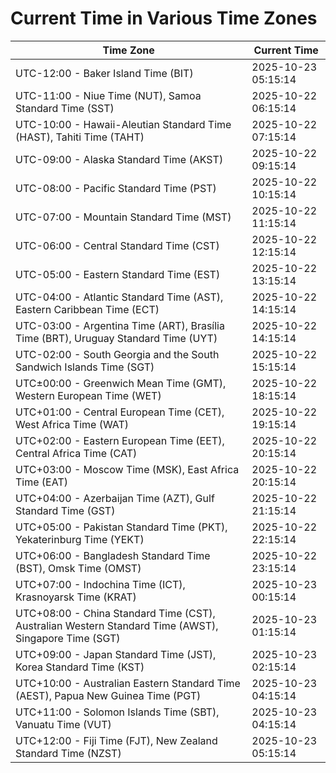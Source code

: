 # Current Time in Various Time Zones

| Time Zone | Current Time |
|-----------|--------------|
| UTC-12:00 - Baker Island Time (BIT) | 2025-10-23 05:15:14 |
| UTC-11:00 - Niue Time (NUT), Samoa Standard Time (SST) | 2025-10-22 06:15:14 |
| UTC-10:00 - Hawaii-Aleutian Standard Time (HAST), Tahiti Time (TAHT) | 2025-10-22 07:15:14 |
| UTC-09:00 - Alaska Standard Time (AKST) | 2025-10-22 09:15:14 |
| UTC-08:00 - Pacific Standard Time (PST) | 2025-10-22 10:15:14 |
| UTC-07:00 - Mountain Standard Time (MST) | 2025-10-22 11:15:14 |
| UTC-06:00 - Central Standard Time (CST) | 2025-10-22 12:15:14 |
| UTC-05:00 - Eastern Standard Time (EST) | 2025-10-22 13:15:14 |
| UTC-04:00 - Atlantic Standard Time (AST), Eastern Caribbean Time (ECT) | 2025-10-22 14:15:14 |
| UTC-03:00 - Argentina Time (ART), Brasília Time (BRT), Uruguay Standard Time (UYT) | 2025-10-22 14:15:14 |
| UTC-02:00 - South Georgia and the South Sandwich Islands Time (SGT) | 2025-10-22 15:15:14 |
| UTC±00:00 - Greenwich Mean Time (GMT), Western European Time (WET) | 2025-10-22 18:15:14 |
| UTC+01:00 - Central European Time (CET), West Africa Time (WAT) | 2025-10-22 19:15:14 |
| UTC+02:00 - Eastern European Time (EET), Central Africa Time (CAT) | 2025-10-22 20:15:14 |
| UTC+03:00 - Moscow Time (MSK), East Africa Time (EAT) | 2025-10-22 20:15:14 |
| UTC+04:00 - Azerbaijan Time (AZT), Gulf Standard Time (GST) | 2025-10-22 21:15:14 |
| UTC+05:00 - Pakistan Standard Time (PKT), Yekaterinburg Time (YEKT) | 2025-10-22 22:15:14 |
| UTC+06:00 - Bangladesh Standard Time (BST), Omsk Time (OMST) | 2025-10-22 23:15:14 |
| UTC+07:00 - Indochina Time (ICT), Krasnoyarsk Time (KRAT) | 2025-10-23 00:15:14 |
| UTC+08:00 - China Standard Time (CST), Australian Western Standard Time (AWST), Singapore Time (SGT) | 2025-10-23 01:15:14 |
| UTC+09:00 - Japan Standard Time (JST), Korea Standard Time (KST) | 2025-10-23 02:15:14 |
| UTC+10:00 - Australian Eastern Standard Time (AEST), Papua New Guinea Time (PGT) | 2025-10-23 04:15:14 |
| UTC+11:00 - Solomon Islands Time (SBT), Vanuatu Time (VUT) | 2025-10-23 04:15:14 |
| UTC+12:00 - Fiji Time (FJT), New Zealand Standard Time (NZST) | 2025-10-23 05:15:14 |
